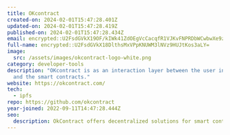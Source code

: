 ```yaml
---
title: OKcontract
created-on: 2024-02-01T15:47:28.401Z
updated-on: 2024-02-01T15:47:28.419Z
published-on: 2024-02-01T15:47:28.434Z
email: encrypted::U2FsdGVkX19OF/kIWk41ZdOEgVcCacqfR1VJKvFNPRDbWCwbwXe9zhinD8KGjEt5
full-name: encrypted::U2FsdGVkX18DlthsMxVPpKNUWM3lNVz9HUJtKos3aLY=
image:
  src: /assets/images/okcontract-logo-white.png
category: developer-tools
description: "OKcontract is as an interaction layer between the user interface
  and the smart contracts."
website: https://okcontract.com/
tech:
  - ipfs
repo: https://github.com/okcontract
year-joined: 2022-09-11T14:47:28.444Z
seo:
  description: OkContract offers decentralized solutions for smart contract management.
---
```

